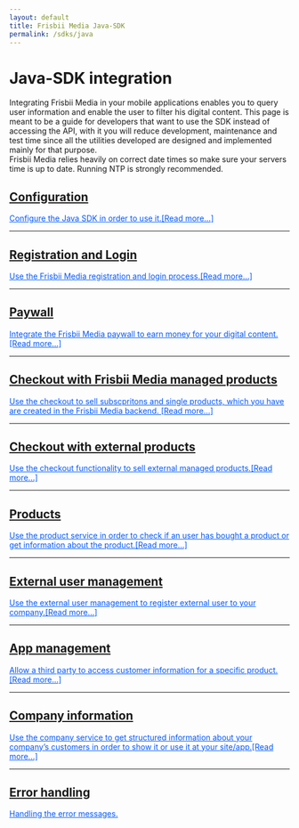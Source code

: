 ```yaml
---
layout: default
title: Frisbii Media Java-SDK
permalink: /sdks/java
---
```


# Java-SDK integration

<div class = "subtitle"> 
Integrating Frisbii Media in your mobile applications enables you to query user information and enable the user to filter his digital content. This page is meant to be a guide for developers that want to use the SDK instead of accessing the API, with it you will reduce development, maintenance and test time since all the utilities developed are designed and implemented mainly for that purpose.

<div>Frisbii Media relies heavily on correct date times so make sure your servers time is up to date. Running NTP is strongly recommended.<div>
 
<div >
<div class="row">
           <div class="col-lg-8 col-lg-offset-2 col-md-10 col-md-offset-1">      
                <div class="post-preview">
                      <a href="/configuration_java" >
                     <h2 class="post-title">
                     Configuration
                     </h2>
                     <a class = "post-title" href="/configuration_java" style="color: #0057FF"> 
                     Configure the Java SDK in order to use it.[Read more...]
                     </a>
                     </a>
                </div>
                <hr>       
                <div class="post-preview">
                    <a href="/registration_login_java">
                        <h2 class="post-title">
                            Registration and Login 
                        </h2>
                        <a  class = "post-title" href="/registration_login_java" style="color:#0057FF"> 
                        Use the Frisbii Media registration and login process.[Read more...]
                        </a>
                    </a>
                </div>
                <hr>
                 <div class="post-preview">
                      <a href="/paywall_java" >
                           <h2 class="post-title">
                           Paywall
                           </h2>
                           <a   class = "post-title" href="/paywall_java" style="color: #0057FF"> 
                           Integrate the Frisbii Media paywall to earn money for your digital content. [Read more...]
                           </a>
                      </a>
                 </div>
                 <hr>
                <div class="post-preview">
                    <a href="/checkout_plenigo_managed_products_java">
                        <h2 class="post-title">
                            Checkout with Frisbii Media managed products
                        </h2>
                        <a  class = "post-title" href="/checkout_plenigo_managed_products_java" style="color:#0057FF"> 
                        Use the checkout to sell subscpritons and single products, which you have are created in the Frisbii Media backend. [Read more...]  </a>
                    </a>
                </div>
                  <hr>
                <div class="post-preview">
                    <a href="/checkout_external_products_java">
                        <h2 class="post-title">
                    Checkout with external products
                        </h2>
                    <a href="/checkout_external_products_java" style="color:#0057FF"  class = "post-title" > 
                     Use the checkout functionality to sell external managed products.[Read more...] </a>
                    </a>
                </div>
                <hr>
                <div class="post-preview">
                    <a href="/products_java">
                         <h2 class="post-title">
                          Products
                         </h2>
                         <a href="/products_java" style="color:#0057FF"  class = "post-title" > 
                         Use the product service in order to check if an user has bought a product or get information about the product.[Read more...]
                         </a>
                    </a>
                </div>
                 <hr>
                 <div class="post-preview">
                      <a href="/external_user_management_java"  >
                          <h2 class="post-title">
                           External user management
                           </h2>
                           <a href="/external_user_management_java" style="color: #0057FF"  class = "post-title"> 
                           Use the external user management to register external user to your company.[Read more...]
                          </a>
                      </a>
                 </div>
                 <hr>
                 <div class="post-preview">
                       <a href="/app_management_java"  >
                            <h2 class="post-title">
                            App management
                            </h2>
                            <a href="/app_management_java" style="color: #0057FF"  class = "post-title" > 
                    Allow a third party to access customer information for a specific product.[Read more...]
                       </a>
                 </a>
                </div>       
                <hr>                   
                <div class="post-preview">
                        <a href="/company_information_java"  >
                             <h2 class="post-title">
                            Company information
                             </h2>
                             <a href="/company_information_java" style="color: #0057FF"  class = "post-title" > 
                             Use the company service to get structured information about your company’s customers in order to show it or use it at your site/app.[Read more...]</a>
                       </a>
                 </div>   
                 <hr>
                  <div class="post-preview">
                                       <a href="/error_handling_java"  >
                                     <h2 class="post-title">
                                    Error handling
                  </h2>
                 <a href="/error_handling_java" style="color: #0057FF"  class = "post-title" > 
                    Handling the error messages.
                 </a>
